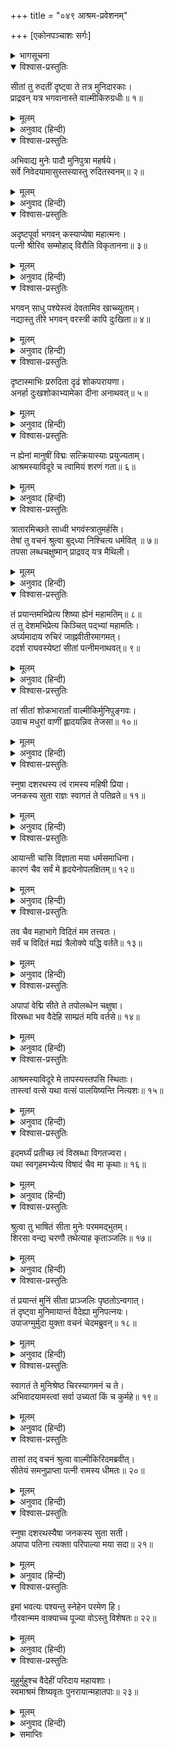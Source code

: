 +++
title = "०४९ आश्रम-प्रवेशनम्"

+++
[एकोनपञ्चाशः सर्गः]



<details><summary>भागसूचना</summary>

49. मुनिकुमारोंसे समाचार पाकर वाल्मीकिका सीताके पास आ उन्हें सान्त्वना देना और आश्रममें लिवा ले जाना
</details>

<details open><summary>विश्वास-प्रस्तुतिः</summary>

सीतां तु रुदतीं दृष्ट्वा ते तत्र मुनिदारकाः।  
प्राद्रवन् यत्र भगवानास्ते वाल्मीकिरुग्रधीः॥ १॥
</details>

<details><summary>मूलम्</summary>

सीतां तु रुदतीं दृष्ट्वा ते तत्र मुनिदारकाः।  
प्राद्रवन् यत्र भगवानास्ते वाल्मीकिरुग्रधीः॥ १॥
</details>

<details><summary>अनुवाद (हिन्दी)</summary>

जहाँ सीता रो रही थीं, वहाँसे थोड़ी ही दूरपर ऋषियोंके कुछ बालक थे। वे उन्हें रोते देख अपने आश्रमकी ओर दौड़े, जहाँ उग्र तपस्यामें मन लगानेवाले भगवान् वाल्मीकि मुनि विराजमान थे॥ १॥
</details>

<details open><summary>विश्वास-प्रस्तुतिः</summary>

अभिवाद्य मुनेः पादौ मुनिपुत्रा महर्षये।  
सर्वे निवेदयामासुस्तस्यास्तु रुदितस्वनम्॥ २॥
</details>

<details><summary>मूलम्</summary>

अभिवाद्य मुनेः पादौ मुनिपुत्रा महर्षये।  
सर्वे निवेदयामासुस्तस्यास्तु रुदितस्वनम्॥ २॥
</details>

<details><summary>अनुवाद (हिन्दी)</summary>

उन सब मुनिकुमारोंने महर्षिके चरणोंमें अभिवादन करके उनसे सीताजीके रोनेका समाचार सुनाया॥ २॥
</details>

<details open><summary>विश्वास-प्रस्तुतिः</summary>

अदृष्टपूर्वा भगवन् कस्याप्येषा महात्मनः।  
पत्नी श्रीरिव सम्मोहाद् विरौति विकृतानना॥ ३॥
</details>

<details><summary>मूलम्</summary>

अदृष्टपूर्वा भगवन् कस्याप्येषा महात्मनः।  
पत्नी श्रीरिव सम्मोहाद् विरौति विकृतानना॥ ३॥
</details>

<details><summary>अनुवाद (हिन्दी)</summary>

वे बोले—‘भगवन्! गङ्गातटपर किन्हीं महात्मा नरेशकी पत्नी हैं, जो साक्षात् लक्ष्मीके समान जान पड़ती हैं। इन्हें हमलोगोंने पहले कभी नहीं देखा था। वे मोहके कारण विकृतमुख होकर रो रही हैं॥ ३॥
</details>

<details open><summary>विश्वास-प्रस्तुतिः</summary>

भगवन् साधु पश्येस्त्वं देवतामिव खाच्च्युताम्।  
नद्यास्तु तीरे भगवन् वरस्त्री कापि दुःखिता॥ ४॥
</details>

<details><summary>मूलम्</summary>

भगवन् साधु पश्येस्त्वं देवतामिव खाच्च्युताम्।  
नद्यास्तु तीरे भगवन् वरस्त्री कापि दुःखिता॥ ४॥
</details>

<details><summary>अनुवाद (हिन्दी)</summary>

‘भगवन्! आप स्वयं चलकर अच्छी तरह देख लें। वे आकाशसे उतरी हुई किसी देवी-सी दिखायी देती हैं। प्रभो! गङ्गाजीके तटपर जो वे कोई श्रेष्ठ सुन्दरी स्त्री बैठी हैं, बहुत दुःखी हैं॥ ४॥
</details>

<details open><summary>विश्वास-प्रस्तुतिः</summary>

दृष्टास्माभिः प्ररुदिता दृढं शोकपरायणा।  
अनर्हा दुःखशोकाभ्यामेका दीना अनाथवत्॥ ५॥
</details>

<details><summary>मूलम्</summary>

दृष्टास्माभिः प्ररुदिता दृढं शोकपरायणा।  
अनर्हा दुःखशोकाभ्यामेका दीना अनाथवत्॥ ५॥
</details>

<details><summary>अनुवाद (हिन्दी)</summary>

‘हमने अपनी आँखों देखा है, वे बड़े जोर-जोरसे रोती हैं और गहरे शोकमें डूबी हुई हैं। वे दुःख और शोक भोगनेके योग्य नहीं हैं। अकेली हैं, दीन हैं और अनाथकी तरह बिलख रही हैं॥ ५॥
</details>

<details open><summary>विश्वास-प्रस्तुतिः</summary>

न ह्येनां मानुषीं विद्मः सत्क्रियास्याः प्रयुज्यताम्।  
आश्रमस्याविदूरे च त्वामियं शरणं गता॥ ६॥
</details>

<details><summary>मूलम्</summary>

न ह्येनां मानुषीं विद्मः सत्क्रियास्याः प्रयुज्यताम्।  
आश्रमस्याविदूरे च त्वामियं शरणं गता॥ ६॥
</details>

<details><summary>अनुवाद (हिन्दी)</summary>

‘हमारी समझमें ये मानवी स्त्री नहीं हैं। आपको इनका सत्कार करना चाहिये। इस आश्रमसे थोड़ी ही दूरपर होनेके कारण ये वास्तवमें आपकी शरणमें आयी हैं॥ ६॥
</details>

<details open><summary>विश्वास-प्रस्तुतिः</summary>

त्रातारमिच्छते साध्वी भगवंस्त्रातुमर्हसि।  
तेषां तु वचनं श्रुत्वा बुद‍्ध्या निश्चित्य धर्मवित् ॥ ७॥  
तपसा लब्धचक्षुष्मान् प्राद्रवद् यत्र मैथिली।
</details>

<details><summary>मूलम्</summary>

त्रातारमिच्छते साध्वी भगवंस्त्रातुमर्हसि।  
तेषां तु वचनं श्रुत्वा बुद‍्ध्या निश्चित्य धर्मवित् ॥ ७॥  
तपसा लब्धचक्षुष्मान् प्राद्रवद् यत्र मैथिली।
</details>

<details><summary>अनुवाद (हिन्दी)</summary>

‘भगवन्! ये साध्वी देवी अपने लिये कोई रक्षक ढूँढ़ रही हैं। अतः आप इनकी रक्षा करें।’ उन मुनिकुमारोंकी यह बात सुनकर धर्मज्ञ महर्षिने बुद्धिसे निश्चित करके असली बातको जान लिया; क्योंकि उन्हें तपस्याद्वारा दिव्य दृष्टि प्राप्त थी। जानकर वे उस स्थानपर दौड़े हुए आये, जहाँ मिथिलेशकुमारी सीता विराजमान थीं॥ ७ १/२॥
</details>

<details open><summary>विश्वास-प्रस्तुतिः</summary>

तं प्रयान्तमभिप्रेत्य शिष्या ह्येनं महामतिम्॥ ८॥  
तं तु देशमभिप्रेत्य किञ्चित् पद‍्भ्यां महामतिः।  
अर्घ्यमादाय रुचिरं जाह्नवीतीरमागमत्।  
ददर्श राघवस्येष्टां सीतां पत्नीमनाथवत्॥ ९॥
</details>

<details><summary>मूलम्</summary>

तं प्रयान्तमभिप्रेत्य शिष्या ह्येनं महामतिम्॥ ८॥  
तं तु देशमभिप्रेत्य किञ्चित् पद‍्भ्यां महामतिः।  
अर्घ्यमादाय रुचिरं जाह्नवीतीरमागमत्।  
ददर्श राघवस्येष्टां सीतां पत्नीमनाथवत्॥ ९॥
</details>

<details><summary>अनुवाद (हिन्दी)</summary>

उन परम बुद्धिमान् महर्षिको जाते देख उनके शिष्य भी उनके साथ हो लिये। कुछ पैदल चलकर वे महामति महर्षि सुन्दर अर्घ्य लिये गङ्गातटवर्ती उस स्थानपर आये। वहाँ आकर उन्होंने श्रीरघुनाथजीकी प्रिय पत्नी सीताको अनाथकी-सी दशामें देखा॥ ८-९॥
</details>

<details open><summary>विश्वास-प्रस्तुतिः</summary>

तां सीतां शोकभारार्तां वाल्मीकिर्मुनिपुङ्गवः।  
उवाच मधुरां वाणीं ह्लादयन्निव तेजसा॥ १०॥
</details>

<details><summary>मूलम्</summary>

तां सीतां शोकभारार्तां वाल्मीकिर्मुनिपुङ्गवः।  
उवाच मधुरां वाणीं ह्लादयन्निव तेजसा॥ १०॥
</details>

<details><summary>अनुवाद (हिन्दी)</summary>

शोकके भारसे पीड़ित हुई सीताको अपने तेजसे आह्लादित-सी करते हुए मुनिवर वाल्मीकि मधुर वाणीमें बोले—॥ १०॥
</details>

<details open><summary>विश्वास-प्रस्तुतिः</summary>

स्नुषा दशरथस्य त्वं रामस्य महिषी प्रिया।  
जनकस्य सुता राज्ञः स्वागतं ते पतिव्रते॥ ११॥
</details>

<details><summary>मूलम्</summary>

स्नुषा दशरथस्य त्वं रामस्य महिषी प्रिया।  
जनकस्य सुता राज्ञः स्वागतं ते पतिव्रते॥ ११॥
</details>

<details><summary>अनुवाद (हिन्दी)</summary>

‘पतिव्रते! तुम राजा दशरथकी पुत्रवधू, महाराज श्रीरामकी प्यारी पटरानी और मिथिलाके राजा जनककी पुत्री हो। तुम्हारा स्वागत है॥ ११॥
</details>

<details open><summary>विश्वास-प्रस्तुतिः</summary>

आयान्ती चासि विज्ञाता मया धर्मसमाधिना।  
कारणं चैव सर्वं मे हृदयेनोपलक्षितम्॥ १२॥
</details>

<details><summary>मूलम्</summary>

आयान्ती चासि विज्ञाता मया धर्मसमाधिना।  
कारणं चैव सर्वं मे हृदयेनोपलक्षितम्॥ १२॥
</details>

<details><summary>अनुवाद (हिन्दी)</summary>

‘जब तुम यहाँ आ रही थी, तभी अपनी धर्मसमाधिके द्वारा मुझे इसका पता लग गया था। तुम्हारे परित्यागका जो सारा कारण है, उसे मैंने अपने मनसे ही जान लिया है॥ १२॥
</details>

<details open><summary>विश्वास-प्रस्तुतिः</summary>

तव चैव महाभागे विदितं मम तत्त्वतः।  
सर्वं च विदितं मह्यं त्रैलोक्ये यद्धि वर्तते॥ १३॥
</details>

<details><summary>मूलम्</summary>

तव चैव महाभागे विदितं मम तत्त्वतः।  
सर्वं च विदितं मह्यं त्रैलोक्ये यद्धि वर्तते॥ १३॥
</details>

<details><summary>अनुवाद (हिन्दी)</summary>

‘महाभागे! तुम्हारा सारा वृत्तान्त मैंने ठीक-ठीक जान लिया है। त्रिलोकीमें जो कुछ हो रहा है, वह सब मुझे विदित है॥ १३॥
</details>

<details open><summary>विश्वास-प्रस्तुतिः</summary>

अपापां वेद्मि सीते ते तपोलब्धेन चक्षुषा।  
विस्रब्धा भव वैदेहि साम्प्रतं मयि वर्तसे॥ १४॥
</details>

<details><summary>मूलम्</summary>

अपापां वेद्मि सीते ते तपोलब्धेन चक्षुषा।  
विस्रब्धा भव वैदेहि साम्प्रतं मयि वर्तसे॥ १४॥
</details>

<details><summary>अनुवाद (हिन्दी)</summary>

‘सीते! मैं तपस्याद्वारा प्राप्त हुई दिव्य-दृष्टिसे जानता हूँ कि तुम निष्पाप हो। अतः विदेहनन्दिनि! अब निश्चिन्त हो जाओ। इस समय तुम मेरे पास हो॥ १४॥
</details>

<details open><summary>विश्वास-प्रस्तुतिः</summary>

आश्रमस्याविदूरे मे तापस्यस्तपसि स्थिताः।  
तास्त्वां वत्से यथा वत्सं पालयिष्यन्ति नित्यशः॥ १५॥
</details>

<details><summary>मूलम्</summary>

आश्रमस्याविदूरे मे तापस्यस्तपसि स्थिताः।  
तास्त्वां वत्से यथा वत्सं पालयिष्यन्ति नित्यशः॥ १५॥
</details>

<details><summary>अनुवाद (हिन्दी)</summary>

‘बेटी! मेरे आश्रमके पास ही कुछ तापसी स्त्रियाँ रहती हैं, जो तपस्यामें संलग्न हैं। वे अपनी बच्चीके समान सदा तुम्हारा पालन करेंगी॥ १५॥
</details>

<details open><summary>विश्वास-प्रस्तुतिः</summary>

इदमर्घ्यं प्रतीच्छ त्वं विस्रब्धा विगतज्वरा।  
यथा स्वगृहमभ्येत्य विषादं चैव मा कृथाः॥ १६॥
</details>

<details><summary>मूलम्</summary>

इदमर्घ्यं प्रतीच्छ त्वं विस्रब्धा विगतज्वरा।  
यथा स्वगृहमभ्येत्य विषादं चैव मा कृथाः॥ १६॥
</details>

<details><summary>अनुवाद (हिन्दी)</summary>

‘यह मेरा दिया हुआ अर्घ्य ग्रहण करो और निश्चिन्त एवं निर्भय हो जाओ। अपने ही घरमें आ गयी हो, ऐसा समझकर विषाद न करो’॥ १६॥
</details>

<details open><summary>विश्वास-प्रस्तुतिः</summary>

श्रुत्वा तु भाषितं सीता मुनेः परममद्भुतम्।  
शिरसा वन्द्य चरणौ तथेत्याह कृताञ्जलिः॥ १७॥
</details>

<details><summary>मूलम्</summary>

श्रुत्वा तु भाषितं सीता मुनेः परममद्भुतम्।  
शिरसा वन्द्य चरणौ तथेत्याह कृताञ्जलिः॥ १७॥
</details>

<details><summary>अनुवाद (हिन्दी)</summary>

महर्षिका यह अत्यन्त अद्भुत भाषण सुनकर सीताने उनके चरणोंमें मस्तक झुकाकर प्रणाम किया और हाथ जोड़कर कहा—‘जो आज्ञा’॥ १७॥
</details>

<details open><summary>विश्वास-प्रस्तुतिः</summary>

तं प्रयान्तं मुनिं सीता प्राञ्जलिः पृष्ठतोऽन्वगात्।  
तं दृष्ट्वा मुनिमायान्तं वैदेह्या मुनिपत्नयः।  
उपाजग्मुर्मुदा युक्ता वचनं चेदमब्रुवन्॥ १८॥
</details>

<details><summary>मूलम्</summary>

तं प्रयान्तं मुनिं सीता प्राञ्जलिः पृष्ठतोऽन्वगात्।  
तं दृष्ट्वा मुनिमायान्तं वैदेह्या मुनिपत्नयः।  
उपाजग्मुर्मुदा युक्ता वचनं चेदमब्रुवन्॥ १८॥
</details>

<details><summary>अनुवाद (हिन्दी)</summary>

तब मुनि आगे-आगे चले और सीता हाथ जोड़े उनके पीछे हो लीं। विदेहनन्दिनीके साथ महर्षिको आते देख मुनिपत्नियाँ उनके पास आयीं और बड़ी प्रसन्नताके साथ इस प्रकार बोलीं—॥ १८॥
</details>

<details open><summary>विश्वास-प्रस्तुतिः</summary>

स्वागतं ते मुनिश्रेष्ठ चिरस्यागमनं च ते।  
अभिवादयामस्त्वां सर्वा उच्यतां किं च कुर्महे॥ १९॥
</details>

<details><summary>मूलम्</summary>

स्वागतं ते मुनिश्रेष्ठ चिरस्यागमनं च ते।  
अभिवादयामस्त्वां सर्वा उच्यतां किं च कुर्महे॥ १९॥
</details>

<details><summary>अनुवाद (हिन्दी)</summary>

‘मुनिश्रेष्ठ! आपका स्वागत है। बहुत दिनोंके बाद यहाँ आपका शुभागमन हुआ है। हम सभी आपको अभिवादन करती हैं। बताइये, हम आपकी क्या सेवा करें’॥ १९॥
</details>

<details open><summary>विश्वास-प्रस्तुतिः</summary>

तासां तद् वचनं श्रुत्वा वाल्मीकिरिदमब्रवीत्।  
सीतेयं समनुप्राप्ता पत्नी रामस्य धीमतः॥ २०॥
</details>

<details><summary>मूलम्</summary>

तासां तद् वचनं श्रुत्वा वाल्मीकिरिदमब्रवीत्।  
सीतेयं समनुप्राप्ता पत्नी रामस्य धीमतः॥ २०॥
</details>

<details><summary>अनुवाद (हिन्दी)</summary>

उनका यह वचन सुनकर वाल्मीकिजी बोले—‘ये परम बुद्धिमान् राजा श्रीरामकी धर्मपत्नी सीता यहाँ आयी हैं॥ २०॥
</details>

<details open><summary>विश्वास-प्रस्तुतिः</summary>

स्नुषा दशरथस्यैषा जनकस्य सुता सती।  
अपापा पतिना त्यक्ता परिपाल्या मया सदा॥ २१॥
</details>

<details><summary>मूलम्</summary>

स्नुषा दशरथस्यैषा जनकस्य सुता सती।  
अपापा पतिना त्यक्ता परिपाल्या मया सदा॥ २१॥
</details>

<details><summary>अनुवाद (हिन्दी)</summary>

‘सती सीता राजा दशरथकी पुत्रवधू और जनककी पुत्री हैं। निष्पाप होनेपर भी पतिने इनका परित्याग कर दिया है। अतः मुझे ही इनका सदा लालन-पालन करना है॥
</details>

<details open><summary>विश्वास-प्रस्तुतिः</summary>

इमां भवत्यः पश्यन्तु स्नेहेन परमेण हि।  
गौरवान्मम वाक्याच्च पूज्या वोऽस्तु विशेषतः॥ २२॥
</details>

<details><summary>मूलम्</summary>

इमां भवत्यः पश्यन्तु स्नेहेन परमेण हि।  
गौरवान्मम वाक्याच्च पूज्या वोऽस्तु विशेषतः॥ २२॥
</details>

<details><summary>अनुवाद (हिन्दी)</summary>

‘अतः आप सब लोग इनपर अत्यन्त स्नेह-दृष्टि रखें। मेरे कहनेसे तथा अपने ही गौरवसे भी ये आपकी विशेष आदरणीया हैं’॥ २२॥
</details>

<details open><summary>विश्वास-प्रस्तुतिः</summary>

मुहुर्मुहुश्च वैदेहीं परिदाय महायशाः।  
स्वमाश्रमं शिष्यवृतः पुनरायान्महातपाः॥ २३॥
</details>

<details><summary>मूलम्</summary>

मुहुर्मुहुश्च वैदेहीं परिदाय महायशाः।  
स्वमाश्रमं शिष्यवृतः पुनरायान्महातपाः॥ २३॥
</details>

<details><summary>अनुवाद (हिन्दी)</summary>

इस प्रकार बारम्बार सीताजीको मुनिपत्नियोंके हाथमें सौंपकर महायशस्वी एवं महातपस्वी वाल्मीकिजी शिष्योंके साथ फिर अपने आश्रमपर लौट आये॥ २३॥
</details>

<details><summary>समाप्तिः</summary>

इत्यार्षे श्रीमद्रामायणे वाल्मीकीये आदिकाव्ये उत्तरकाण्डे एकोनपञ्चाशः सर्गः॥ ४९॥  
इस प्रकार श्रीवाल्मीकिनिर्मित आर्षरामायण आदिकाव्यके उत्तरकाण्डमें उनचासवाँ सर्ग पूरा हुआ॥ ४९॥
</details>

